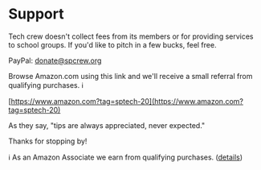 <!-- title: Support -->
<!-- categories: pages -->
<!-- tags: support,donation -->
<!-- published: 2021-10-01T17:30:00-05:00 -->
<!-- updated: 2021-10-01T17:30:00-05:00 -->
<!-- summary: Never expectated but always appreciated. -->

# Support

Tech crew doesn't collect fees from its members or for providing services to school groups. If you'd like to pitch in a few bucks, feel free.

PayPal: donate@spcrew.org

Browse Amazon.com using this link and we'll receive a small referral from qualifying purchases. ℹ️

[https://www.amazon.com?tag=sptech-20](https://www.amazon.com?tag=sptech-20)

As they say, "tips are always appreciated, never expected."

Thanks for stopping by!

ℹ️ As an Amazon Associate we earn from qualifying purchases. ([details](https://spcrew.org/errata.html))

<!-- EOF -->

